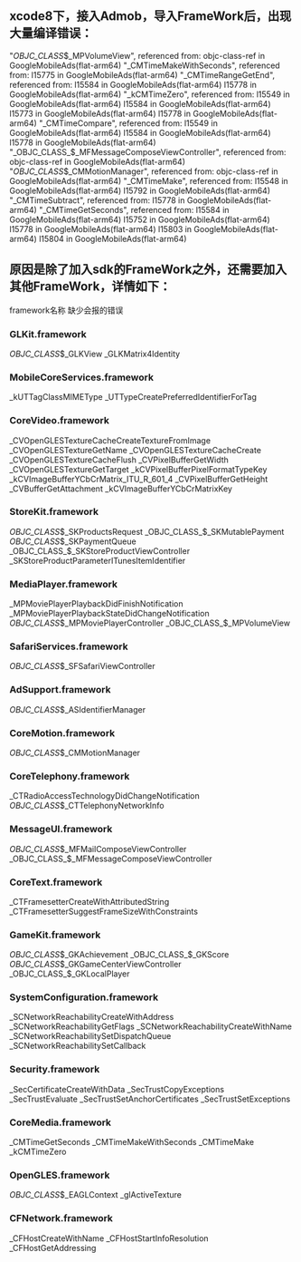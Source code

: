 ## xcode8下，接入Admob，导入FrameWork后，出现大量编译错误：

"_OBJC_CLASS_$_MPVolumeView", referenced from:
      objc-class-ref in GoogleMobileAds(flat-arm64)
  "_CMTimeMakeWithSeconds", referenced from:
      l15775 in GoogleMobileAds(flat-arm64)
  "_CMTimeRangeGetEnd", referenced from:
      l15584 in GoogleMobileAds(flat-arm64)
      l15778 in GoogleMobileAds(flat-arm64)
  "_kCMTimeZero", referenced from:
      l15549 in GoogleMobileAds(flat-arm64)
      l15584 in GoogleMobileAds(flat-arm64)
      l15773 in GoogleMobileAds(flat-arm64)
      l15778 in GoogleMobileAds(flat-arm64)
  "_CMTimeCompare", referenced from:
      l15549 in GoogleMobileAds(flat-arm64)
      l15584 in GoogleMobileAds(flat-arm64)
      l15778 in GoogleMobileAds(flat-arm64)
  "_OBJC_CLASS_$_MFMessageComposeViewController", referenced from:
      objc-class-ref in GoogleMobileAds(flat-arm64)
  "_OBJC_CLASS_$_CMMotionManager", referenced from:
      objc-class-ref in GoogleMobileAds(flat-arm64)
  "_CMTimeMake", referenced from:
      l15548 in GoogleMobileAds(flat-arm64)
      l15792 in GoogleMobileAds(flat-arm64)
  "_CMTimeSubtract", referenced from:
      l15778 in GoogleMobileAds(flat-arm64)
  "_CMTimeGetSeconds", referenced from:
      l15584 in GoogleMobileAds(flat-arm64)
      l15752 in GoogleMobileAds(flat-arm64)
      l15778 in GoogleMobileAds(flat-arm64)
      l15803 in GoogleMobileAds(flat-arm64)
      l15804 in GoogleMobileAds(flat-arm64)

## 原因是除了加入sdk的FrameWork之外，还需要加入其他FrameWork，详情如下：

framework名称	缺少会报的错误

### GLKit.framework
_OBJC_CLASS_$_GLKView
_GLKMatrix4Identity

### MobileCoreServices.framework
_kUTTagClassMIMEType
_UTTypeCreatePreferredIdentifierForTag

### CoreVideo.framework
_CVOpenGLESTextureCacheCreateTextureFromImage
_CVOpenGLESTextureGetName
_CVOpenGLESTextureCacheCreate
_CVOpenGLESTextureCacheFlush
_CVPixelBufferGetWidth
_CVOpenGLESTextureGetTarget
_kCVPixelBufferPixelFormatTypeKey
_kCVImageBufferYCbCrMatrix_ITU_R_601_4
_CVPixelBufferGetHeight
_CVBufferGetAttachment
_kCVImageBufferYCbCrMatrixKey

### StoreKit.framework
_OBJC_CLASS_$_SKProductsRequest
_OBJC_CLASS_$_SKMutablePayment
_OBJC_CLASS_$_SKPaymentQueue
_OBJC_CLASS_$_SKStoreProductViewController
_SKStoreProductParameterITunesItemIdentifier

### MediaPlayer.framework
_MPMoviePlayerPlaybackDidFinishNotification
_MPMoviePlayerPlaybackStateDidChangeNotification
_OBJC_CLASS_$_MPMoviePlayerController
_OBJC_CLASS_$_MPVolumeView

### SafariServices.framework
_OBJC_CLASS_$_SFSafariViewController

### AdSupport.framework
_OBJC_CLASS_$_ASIdentifierManager

### CoreMotion.framework
_OBJC_CLASS_$_CMMotionManager

### CoreTelephony.framework
_CTRadioAccessTechnologyDidChangeNotification
_OBJC_CLASS_$_CTTelephonyNetworkInfo

### MessageUI.framework
_OBJC_CLASS_$_MFMailComposeViewController
_OBJC_CLASS_$_MFMessageComposeViewController
### CoreText.framework
_CTFramesetterCreateWithAttributedString
_CTFramesetterSuggestFrameSizeWithConstraints

### GameKit.framework
_OBJC_CLASS_$_GKAchievement
_OBJC_CLASS_$_GKScore
_OBJC_CLASS_$_GKGameCenterViewController
_OBJC_CLASS_$_GKLocalPlayer

### SystemConfiguration.framework
_SCNetworkReachabilityCreateWithAddress
_SCNetworkReachabilityGetFlags
_SCNetworkReachabilityCreateWithName
_SCNetworkReachabilitySetDispatchQueue
_SCNetworkReachabilitySetCallback

### Security.framework
_SecCertificateCreateWithData
_SecTrustCopyExceptions
_SecTrustEvaluate
_SecTrustSetAnchorCertificates
_SecTrustSetExceptions

### CoreMedia.framework
_CMTimeGetSeconds
_CMTimeMakeWithSeconds
_CMTimeMake
_kCMTimeZero

### OpenGLES.framework
_OBJC_CLASS_$_EAGLContext
_glActiveTexture
 
### CFNetwork.framework
_CFHostCreateWithName
_CFHostStartInfoResolution
_CFHostGetAddressing
